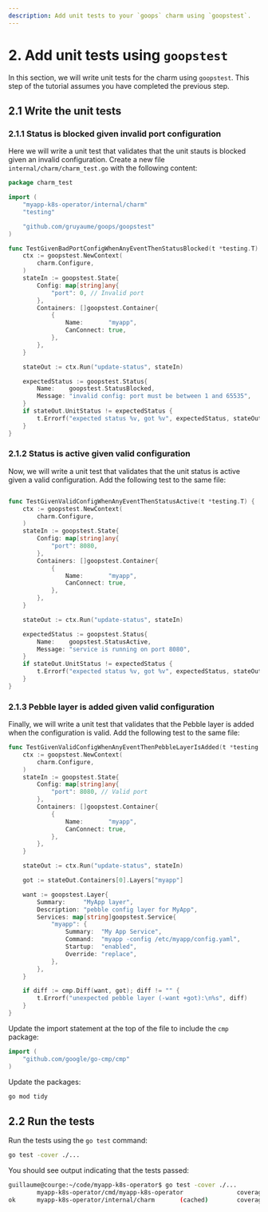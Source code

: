 ```yaml
---
description: Add unit tests to your `goops` charm using `goopstest`.
---
```


# 2. Add unit tests using `goopstest`

In this section, we will write unit tests for the charm using `goopstest`. This step of the tutorial assumes you have completed the previous step.

## 2.1 Write the unit tests

### 2.1.1 Status is blocked given invalid port configuration

Here we will write a unit test that validates that the unit stauts is blocked given an invalid configuration. Create a new file `internal/charm/charm_test.go` with the following content:

```go
package charm_test

import (
	"myapp-k8s-operator/internal/charm"
	"testing"

	"github.com/gruyaume/goops/goopstest"
)

func TestGivenBadPortConfigWhenAnyEventThenStatusBlocked(t *testing.T) {
	ctx := goopstest.NewContext(
		charm.Configure,
	)
	stateIn := goopstest.State{
		Config: map[string]any{
			"port": 0, // Invalid port
		},
		Containers: []goopstest.Container{
			{
				Name:       "myapp",
				CanConnect: true,
			},
		},
	}

	stateOut := ctx.Run("update-status", stateIn)

	expectedStatus := goopstest.Status{
		Name:    goopstest.StatusBlocked,
		Message: "invalid config: port must be between 1 and 65535",
	}
	if stateOut.UnitStatus != expectedStatus {
		t.Errorf("expected status %v, got %v", expectedStatus, stateOut.UnitStatus)
	}
}
```

### 2.1.2 Status is active given valid configuration

Now, we will write a unit test that validates that the unit status is active given a valid configuration. Add the following test to the same file:

```go

func TestGivenValidConfigWhenAnyEventThenStatusActive(t *testing.T) {
	ctx := goopstest.NewContext(
		charm.Configure,
	)
	stateIn := goopstest.State{
		Config: map[string]any{
			"port": 8080,
		},
		Containers: []goopstest.Container{
			{
				Name:       "myapp",
				CanConnect: true,
			},
		},
	}

	stateOut := ctx.Run("update-status", stateIn)

	expectedStatus := goopstest.Status{
		Name:    goopstest.StatusActive,
		Message: "service is running on port 8080",
	}
	if stateOut.UnitStatus != expectedStatus {
		t.Errorf("expected status %v, got %v", expectedStatus, stateOut.UnitStatus)
	}
}
```

### 2.1.3 Pebble layer is added given valid configuration

Finally, we will write a unit test that validates that the Pebble layer is added when the configuration is valid. Add the following test to the same file:

```go
func TestGivenValidConfigWhenAnyEventThenPebbleLayerIsAdded(t *testing.T) {
	ctx := goopstest.NewContext(
		charm.Configure,
	)
	stateIn := goopstest.State{
		Config: map[string]any{
			"port": 8080, // Valid port
		},
		Containers: []goopstest.Container{
			{
				Name:       "myapp",
				CanConnect: true,
			},
		},
	}

	stateOut := ctx.Run("update-status", stateIn)

	got := stateOut.Containers[0].Layers["myapp"]

	want := goopstest.Layer{
		Summary:     "MyApp layer",
		Description: "pebble config layer for MyApp",
		Services: map[string]goopstest.Service{
			"myapp": {
				Summary:  "My App Service",
				Command:  "myapp -config /etc/myapp/config.yaml",
				Startup:  "enabled",
				Override: "replace",
			},
		},
	}

	if diff := cmp.Diff(want, got); diff != "" {
		t.Errorf("unexpected pebble layer (-want +got):\n%s", diff)
	}
}
```

Update the import statement at the top of the file to include the `cmp` package:

```go
import (
    "github.com/google/go-cmp/cmp"
)
``` 

Update the packages:

```bash
go mod tidy
```

## 2.2 Run the tests

Run the tests using the `go test` command:

```bash
go test -cover ./...
```

You should see output indicating that the tests passed:

```bash
guillaume@courge:~/code/myapp-k8s-operator$ go test -cover ./...
        myapp-k8s-operator/cmd/myapp-k8s-operator               coverage: 0.0% of statements
ok      myapp-k8s-operator/internal/charm       (cached)        coverage: 75.0% of statements
```
